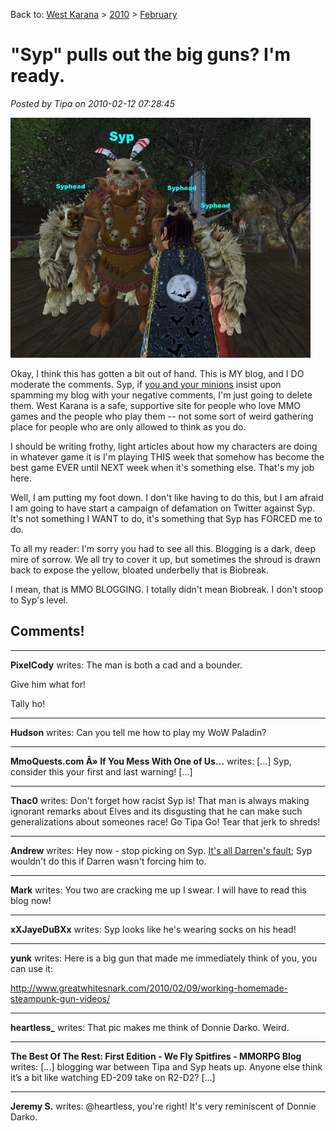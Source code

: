 Back to: [West Karana](/posts/westkarana.md) > [2010](/posts/2010/westkarana.md) > [February](./westkarana.md)
# "Syp" pulls out the big guns? I'm ready.

*Posted by Tipa on 2010-02-12 07:28:45*

![](../../../uploads/2010/02/syphead.jpg "Sypheads Unite")

Okay, I think this has gotten a bit out of hand. This is MY blog, and I DO moderate the comments. Syp, if [you and your minions](http://biobreak.wordpress.com/2010/02/11/low-blows-and-fancy-free/) insist upon spamming my blog with your negative comments, I'm just going to delete them. West Karana is a safe, supportive site for people who love MMO games and the people who play them -- not some sort of weird gathering place for people who are only allowed to think as you do.

I should be writing frothy, light articles about how my characters are doing in whatever game it is I'm playing THIS week that somehow has become the best game EVER until NEXT week when it's something else. That's my job here.

Well, I am putting my foot down. I don't like having to do this, but I am afraid I am going to have start a campaign of defamation on Twitter against Syp. It's not something I WANT to do, it's something that Syp has FORCED me to do.

To all my reader: I'm sorry you had to see all this. Blogging is a dark, deep mire of sorrow. We all try to cover it up, but sometimes the shroud is drawn back to expose the yellow, bloated underbelly that is Biobreak.

I mean, that is MMO BLOGGING. I totally didn't mean Biobreak. I don't stoop to Syp's level.

## Comments!

---

**PixelCody** writes: The man is both a cad and a bounder.

Give him what for!

Tally ho!

---

**Hudson** writes: Can you tell me how to play my WoW Paladin?

---

**MmoQuests.com Â» If You Mess With One of Us&#8230;** writes: [...] Syp, consider this your first and last warning! [...]

---

**Thac0** writes: Don't forget how racist Syp is! That man is always making ignorant remarks about Elves and its disgusting that he can make such generalizations about someones race! Go Tipa Go! Tear that jerk to shreds!

---

**Andrew** writes: Hey now - stop picking on Syp. [It's all Darren's fault](http://commonsensegamer.com/?p=1637); Syp wouldn't do this if Darren wasn't forcing him to.

---

**Mark** writes: You two are cracking me up I swear. I will have to read this blog now!

---

**xXJayeDuBXx** writes: Syp looks like he's wearing socks on his head!

---

**yunk** writes: Here is a big gun that made me immediately think of you, you can use it:

http://www.greatwhitesnark.com/2010/02/09/working-homemade-steampunk-gun-videos/

---

**heartless_** writes: That pic makes me think of Donnie Darko. Weird.

---

**The Best Of The Rest: First Edition - We Fly Spitfires - MMORPG Blog** writes: [...] blogging war between Tipa and Syp heats up. Anyone else think it’s a bit like watching ED-209 take on R2-D2? [...]

---

**Jeremy S.** writes: @heartless, you're right! It's very reminiscent of Donnie Darko.

